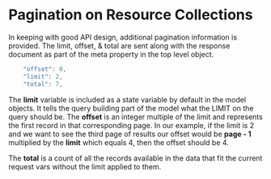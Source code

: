 # Pagination on Resource Collections

In keeping with good API design, additional pagination information is provided. The limit, offset, & total are sent along with the response document as part of the meta property in the top level object.
```javascript
    "offset": 0,
    "limit": 2,
    "total": 7,
```
The **limit** variable is included as a state variable by default in the model objects. It tells the query building part of the model what the LIMIT on the query should be.
The **offset** is an integer multiple of the limit and represents the first record in that corresponding page. In our example, if the limit is 2 and we want to see the third page of results our offset would be **page - 1** multiplied by the **limit** which equals 4, then the offset should be 4.

The **total** is a count of all the records available in the data that fit the current request vars without the limit applied to them.


